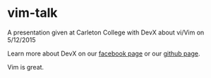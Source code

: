 # vim-talk
A presentation given at Carleton College with DevX about vi/Vim on 5/12/2015

Learn more about DevX on our [facebook page](https://www.facebook.com/carletondevx) or our [github page](https://github.com/CarletonDevX).

Vim is great.
